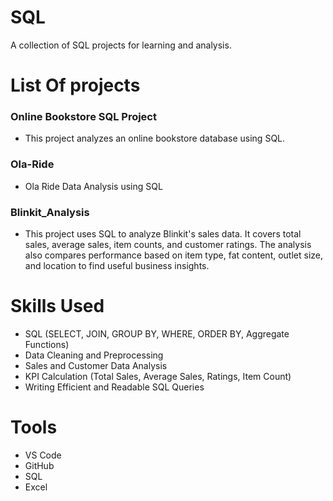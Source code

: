 # SQL
 A collection of SQL projects for learning and analysis.

# List Of projects

### Online Bookstore SQL Project

- This project analyzes an online bookstore database using SQL.

### Ola-Ride 

- Ola Ride Data Analysis using SQL

### Blinkit_Analysis

- This project uses SQL to analyze Blinkit's sales data. It covers total sales, average sales, item counts, and customer ratings. The analysis also compares performance based on item type, fat content, outlet size, and location to find useful business insights.

# Skills Used
- SQL (SELECT, JOIN, GROUP BY, WHERE, ORDER BY, Aggregate Functions)
- Data Cleaning and Preprocessing
- Sales and Customer Data Analysis
- KPI Calculation (Total Sales, Average Sales, Ratings, Item Count)
- Writing Efficient and Readable SQL Queries

# Tools
- VS Code
- GitHub
- SQL 
- Excel
